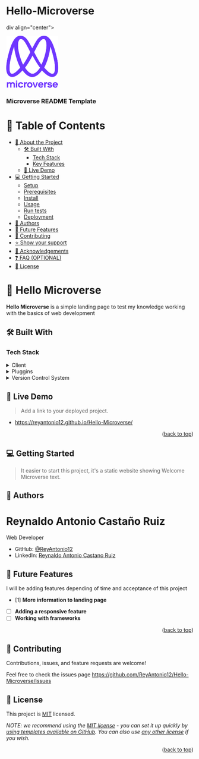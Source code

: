 # Hello-Microverse
div align="center">
  <!-- You are encouraged to replace this logo with your own! Otherwise you can also remove it. -->
  <img src="\images\murple_logo.png" alt="logo" width="140"  height="auto" />
  <br/>

  <h3><b>Microverse README Template</b></h3>

</div>

# 📗 Table of Contents

- [📖 About the Project](#about-project)
  - [🛠 Built With](#built-with)
    - [Tech Stack](#tech-stack)
    - [Key Features](#key-features)
  - [🚀 Live Demo](#live-demo)
- [💻 Getting Started](#getting-started)
  - [Setup](#setup)
  - [Prerequisites](#prerequisites)
  - [Install](#install)
  - [Usage](#usage)
  - [Run tests](#run-tests)
  - [Deployment](#deployment)
- [👥 Authors](#authors)
- [🔭 Future Features](#future-features)
- [🤝 Contributing](#contributing)
- [⭐️ Show your support](#support)
- [🙏 Acknowledgements](#acknowledgements)
- [❓ FAQ (OPTIONAL)](#faq)
- [📝 License](#license)

# 📖 Hello Microverse <a name="about-project"></a>

**Hello Microverse** is a simple landing page to test my knowledge working with the basics of web development

## 🛠 Built With <a name="built-with"></a>

### Tech Stack <a name="tech-stack"></a>

<details>
  <summary>Client</summary>
  <ul>
    <li><a href="https://lenguajehtml.com/">HTML</a></li>
  </ul>
  <ul>
    <li><a href="https://lenguajecss.com/">CSS</a></li>
  </ul>
</details>

<details>
  <summary>Pluggins</summary>
  <ul>
    <li><a href="https://webhint.io/">Webhint</a></li>
  </ul>
  <ul>
    <li><a href="https://stylelint.io/">Stylelint</a></li>
  </ul>
</details>

<details>
  <summary>Version Control System</summary>
  <ul>
    <li><a href="https://git-scm.com/about">Git</a></li>
  </ul>
  <ul>
    <li><a href="https://github.com/">Github</a></li>
  </ul>
</details>

## 🚀 Live Demo <a name="live-demo"></a>

> Add a link to your deployed project.

- https://reyantonio12.github.io/Hello-Microverse/

<p align="right">(<a href="#readme-top">back to top</a>)</p>

## 💻 Getting Started <a name="getting-started"></a>

> It easier to start this project, it's a static website showing Welcome Microverse text.

## 👥 Authors <a name="authors"></a>

# Reynaldo Antonio Castaño Ruiz
Web Developer

- GitHub: [@ReyAntonio12](https://github.com/ReyAntonio12)
- LinkedIn: [Reynaldo Antonio Castano Ruiz](https://www.linkedin.com/in/reynaldo-casta%C3%B1o/?locale=en_US)

## 🔭 Future Features <a name="future-features"></a>

I will be adding features depending of time and acceptance of this project

- [1] **More information to landing page**
- [ ] **Adding a responsive feature**
- [ ] **Working with frameworks**

<p align="right">(<a href="#readme-top">back to top</a>)</p>

## 🤝 Contributing <a name="contributing"></a>

Contributions, issues, and feature requests are welcome!

Feel free to check the issues page
https://github.com/ReyAntonio12/Hello-Microverse/issues

## 📝 License <a name="license"></a>

This project is [MIT](./LICENSE) licensed.

_NOTE: we recommend using the [MIT license](https://choosealicense.com/licenses/mit/) - you can set it up quickly by [using templates available on GitHub](https://docs.github.com/en/communities/setting-up-your-project-for-healthy-contributions/adding-a-license-to-a-repository). You can also use [any other license](https://choosealicense.com/licenses/) if you wish._

<p align="right">(<a href="#readme-top">back to top</a>)</p>